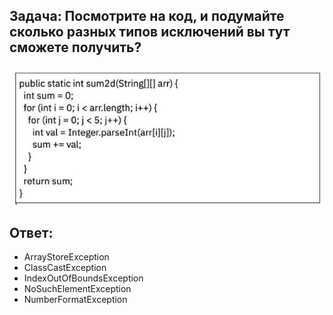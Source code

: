 ## Задача: Посмотрите на код, и подумайте сколько разных типов исключений вы тут сможете получить?

![Картинка](https://github.com/Lexskop/DZ1_Exceptions/blob/main/task2.JPG)

## Ответ: 

* ArrayStoreException
* ClassCastException 
* IndexOutOfBoundsException 
* NoSuchElementException 
* NumberFormatException